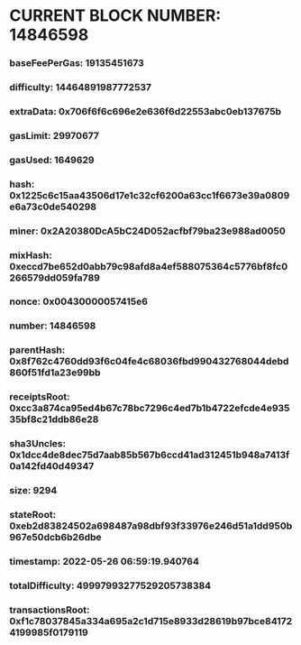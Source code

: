 # CURRENT BLOCK NUMBER: 14846598

### baseFeePerGas: 19135451673
### difficulty: 14464891987772537
### extraData: 0x706f6f6c696e2e636f6d22553abc0eb137675b
### gasLimit: 29970677
### gasUsed: 1649629
### hash: 0x1225c6c15aa43506d17e1c32cf6200a63cc1f6673e39a0809e6a73c0de540298
### miner: 0x2A20380DcA5bC24D052acfbf79ba23e988ad0050
### mixHash: 0xeccd7be652d0abb79c98afd8a4ef588075364c5776bf8fc0266579dd059fa789
### nonce: 0x00430000057415e6
### number: 14846598
### parentHash: 0x8f762c4760dd93f6c04fe4c68036fbd990432768044debd860f51fd1a23e99bb
### receiptsRoot: 0xcc3a874ca95ed4b67c78bc7296c4ed7b1b4722efcde4e93535bf8c21ddb86e28
### sha3Uncles: 0x1dcc4de8dec75d7aab85b567b6ccd41ad312451b948a7413f0a142fd40d49347
### size: 9294
### stateRoot: 0xeb2d83824502a698487a98dbf93f33976e246d51a1dd950b967e50dcb6b26dbe
### timestamp: 2022-05-26 06:59:19.940764
### totalDifficulty: 49997993277529205738384
### transactionsRoot: 0xf1c78037845a334a695a2c1d715e8933d28619b97bce841724199985f0179119
